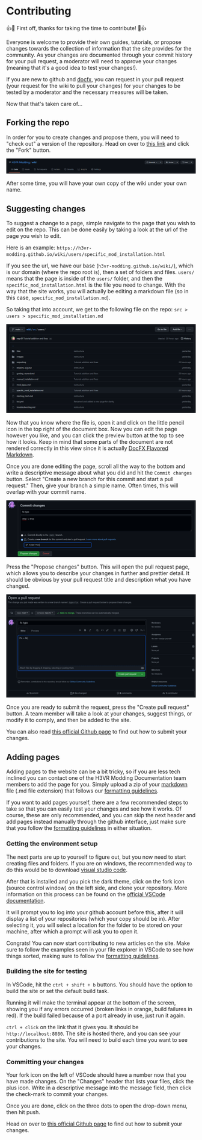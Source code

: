 # Contributing

:+1::tada: First off, thanks for taking the time to contribute! :tada::+1:

Everyone is welcome to provide their own guides, tutorials, or propose changes towards the collection of information that the site provides for the community. As your changes are documented through your commit history for your pull request, a moderator will need to approve your changes (meaning that it's a good idea to test your changes!).

If you are new to github and [docfx](https://dotnet.github.io/docfx/index.html), you can request in your pull request (your request for the wiki to pull your changes) for your changes to be tested by a moderator and the necessary measures will be taken.

Now that that's taken care of...

## Forking the repo

In order for you to create changes and propose them, you will need to "check out" a version of the repository. Head on over to [this link](https://github.com/H3VR-Modding/wiki) and click the "Fork" button.

![fork header](images/fork_header.png)

After some time, you will have your own copy of the wiki under your own name.

## Suggesting changes

To suggest a change to a page, simple navigate to the page that you wish to edit on the repo. This can be done easily by taking a look at the url of the page you wish to edit.

Here is an example:
`https://h3vr-modding.github.io/wiki/users/specific_mod_installation.html`

If you see the url, we have our base (`h3vr-modding.github.io/wiki/`), which is our domain (where the repo root is), then a set of folders and files. `users/` means that the page is inside of the `users/` folder, and then the `specific_mod_installation.html` is the file you need to change. With the way that the site works, you will actually be editing a markdown file (so in this case, `specific_mod_installation.md`).

So taking that into account, we get to the following file on the repo:
`src > users > specific_mod_installation.md`

![file location](images/file_location.png)

Now that you know where the file is, open it and click on the little pencil icon in the top right of the document box. Now you can edit the page however you like, and you can click the preview button at the top to see how it looks. Keep in mind that some parts of the document are not rendered correctly in this view since it is actually [DocFX Flavored Markdown](https://dotnet.github.io/docfx/spec/docfx_flavored_markdown.html).

Once you are done editing the page, scroll all the way to the bottom and write a descriptive message about what you did and hit the `Commit changes` button. Select "Create a new branch for this commit and start a pull request." Then, give your branch a simple name. Often times, this will overlap with your commit name.

![commit dialogue](images/commit_dialogue.png)

Press the "Propose changes" button. This will open the pull request page, which allows you to describe your changes in further and prettier detail. It should be obvious by your pull request title and description what you have changed.

![pull request page](images/pull_request.png)

Once you are ready to submit the request, press the "Create pull request" button. A team member will take a look at your changes, suggest things, or modify it to comply, and then be added to the site.

You can also read [this official Github page](https://docs.github.com/en/github/collaborating-with-pull-requests/proposing-changes-to-your-work-with-pull-requests/creating-a-pull-request) to find out how to submit your changes.

## Adding pages

Adding pages to the website can be a bit tricky, so if you are less tech inclined you can contact one of the H3VR Modding Documentation team members to add the page for you. Simply upload a zip of your [markdown](https://github.com/adam-p/markdown-here/wiki/Markdown-Cheatsheet) file (.md file extension) that follows our [formatting guidelines](formatting.md).

If you want to add pages yourself, there are a few recommended steps to take so that you can easily test your changes and see how it works. Of course, these are only recommended, and you can skip the next header and add pages instead manually through the github interface, just make sure that you follow the [formatting guidelines](formatting.md) in either situation.

### Getting the environment setup

The next parts are up to yourself to figure out, but you now need to start creating files and folders. If you are on windows, the recommended way to do this would be to download [visual studio code](https://code.visualstudio.com).

After that is installed and you pick the dark theme, click on the fork icon (source control window) on the left side, and clone your repository. More information on this process can be found on the [official VSCode documentation](https://code.visualstudio.com/docs/editor/github#_setting-up-a-repository).

It will prompt you to log into your github account before this, after it will display a list of your repositories (which your copy should be in). After selecting it, you will select a location for the folder to be stored on your machine, after which a prompt will ask you to open it.

Congrats! You can now start contributing to new articles on the site. Make sure to follow the examples seen in your file explorer in VSCode to see how things sorted, making sure to follow the [formatting guidelines](formatting.md).

### Building the site for testing

In VSCode, hit the `ctrl + shift + b` buttons. You should have the option to build the site or set the default build task.

Running it will make the terminal appear at the bottom of the screen, showing you if any errors occurred (broken links in orange, build failures in red). If the build failed because of a port already in use, just run it again.

`ctrl + click` on the link that it gives you. It should be `http://localhost:8080`. The site is hosted there, and you can see your contributions to the site. You will need to build each time you want to see your changes.

### Committing your changes

Your fork icon on the left of VSCode should have a number now that you have made changes. On the "Changes" header that lists your files, click the plus icon. Write in a descriptive message into the message field, then click the check-mark to commit your changes.

Once you are done, click on the three dots to open the drop-down menu, then hit push. 

Head on over to [this official Github page](https://docs.github.com/en/github/collaborating-with-pull-requests/proposing-changes-to-your-work-with-pull-requests/creating-a-pull-request) to find out how to submit your changes.
